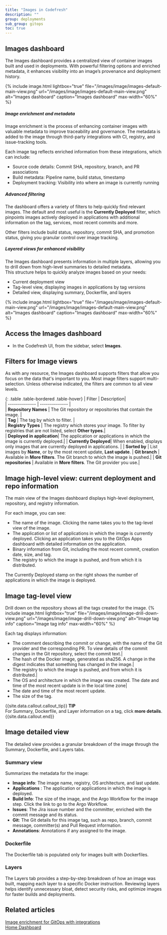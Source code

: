 ```yaml
---
title: "Images in Codefresh"
description: ""
group: deployments
sub_group: gitops
toc: true
---
```



##  Images dashboard 
The Images dashboard provides a centralized view of container images built and used in deployments. With powerful filtering options and enriched metadata, it enhances visibility into an image’s provenance and deployment history.

{% include 
   image.html 
   lightbox="true" 
   file="/images/image/images-default-main-view.png" 
   url="/images/image/images-default-main-view.png" 
   alt="Images dashboard" 
   caption="Images dashboard"
   max-width="60%" 
   %}

##### Image enrichment and metadata
Image enrichment is the process of enhancing container images with valuable metadata to improve traceability and governance. 
The metadata is added to the image through third-party integrations with CI, registry, and issue-tracking tools.  

Each image tag reflects enriched information from these integrations, which can include:
* Source code details: Commit SHA, repository, branch, and PR associations
* Build metadata: Pipeline name, build status, timestamp
* Deployment tracking: Visibility into where an image is currently running

##### Advanced filtering
The dashboard offers a variety of filters to help quickly find relevant images. The default and most useful is the **Currently Deployed** filter, which pinpoints images actively deployed in applications with additional information on the tag, services, most recent commits and more. 

Other filters include build status, repository, commit SHA, and promotion status, giving you granular control over image tracking.

##### Layered views for enhanced visibility

The Images dashboard presents information in multiple layers, allowing you to drill down from high-level summaries to detailed metadata.  
This structure helps to quickly analyze images based on your needs:
* Current deployment view
* Tag-level view, displaying images in applications by tag versions
* Detailed view, displaying summary, Dockerfile, and layers

{% include 
   image.html 
   lightbox="true" 
   file="/images/image/images-default-main-view.png" 
   url="/images/image/images-default-main-view.png" 
   alt="Images dashboard" 
   caption="Images dashboard"
   max-width="60%" 
   %}

## Access the Images dashboard 


* In the Codefresh UI, from the sidebar, select **Images**.


## Filters for Image views
As with any resource, the Images dashboard supports filters that allow you focus on the data that's important to you.
Most image filters support multi-selection.  Unless otherwise indicated, the filters are common to all view levels.

{: .table .table-bordered .table-hover}
|  Filter          |  Description|  
| --------------   | --------------           |  
| **Repository Names** | The Git repository or repositories that contain the image.  |                            
| **Tag**              | The tag by which to filter. |  
| **Registry Types**   | The registry which stores your image. To filter by registries that are not listed, select **Other types**.|   
| **Deployed in application**| The application or applications in which the image is currently deployed.|
| **Currently Deployed**| When enabled, displays only images that are currently deployed in applications. |
| **Sorted by** | List images by **Name**, or by the most recent update, **Last update**.
| **Git branch**       | Available in **More filters**. The Git branch to which the image is pushed.|
| **Git repositories** | Available in **More filters**. The Git provider you use.|   



## Image high-level view: current deployment and repo information
The main view of the Images dashboard displays high-level deployment, repository, and registry information. 

<!---

{% include 
   image.html 
   lightbox="true" 
   file="/images/image/images-main-view.png" 
   url="/images/image/images-main-view.png" 
   alt="Images in Codefresh" 
   caption="Images in Codefresh"
   max-width="60%" 
   %}

-->

For each image, you can see:
* The name of the image. Clicking the name takes you to the tag-level view of the image.
* The application or list of applications in which the image is currently deployed. Clicking an application takes you to the GitOps Apps dashboard with detailed information on the application.
* Binary information from Git, including the most recent commit, creation date, size, and tag. 
* The registry to which the image is pushed, and from which it is distributed.

The Currently Deployed stamp on the right shows the number of applications in which the image is deployed.

                     
## Image tag-level view
Drill down on the repository shows all the tags created for the image.
{% include 
   image.html 
   lightbox="true" 
   file="/images/image/image-drill-down-view.png" 
   url="/images/image/image-drill-down-view.png" 
   alt="Image tag info" 
   caption="Image tag info"
   max-width="60%" 
   %}

Each tag displays information:
                            
* The comment describing the commit or change, with the name of the Git provider and the corresponding PR. To view details of the commit changes in the Git repository, select the commit text.|  
* The hash of the Docker image, generated as sha256. A change in the digest indicates that something has changed in the image.|
* The registry to which the image is pushed, and from which it is distributed.|
* The OS and architecture in which the image was created. The date and time of the most recent update is in the local time zone|       
* The date and time of the most recent update.
* The size of the tag.

{{site.data.callout.callout_tip}}
**TIP**  
For Summary, Dockerfile, and Layer information on a tag, click **more details**.
{{site.data.callout.end}}


##  Image detailed view
The detailed view provides a granular breakdown of the image through the Summary, Dockerfile, and Layers tabs.

### Summary view
Summarizes the metadata for the image:
* **Image info**: The image name, registry, OS architecture, and last update.                          
* **Applications** : The application or applications in which the image is deployed. 
* **Build Info**: The size of the image, and the Argo Workflow for the image step. Click the link to go to the Argo Workflow.
* **Issues**: The Jira issue number and the committer, enriched with the commit message and its status.
* **Git**: The Git details for this image tag, such as repo, branch, commit message, committer(s) and Pull Request information.
* **Annotations**: Annotations if any assigned to the image.

<!--- {% include 
   image.html 
   lightbox="true" 
   file="/images/image/images-summary-tab.png" 
   url="/images/image/images-summary-tab.png" 
   alt="Image Summary tab" 
   caption="Image Summary tab"
   max-width="60%" 
   %}
-->



###  Dockerfile 
The Dockerfile tab is populated only for images built with Dockerfiles.

<!--- 
{% include 
   image.html 
   lightbox="true" 
   file="/images/image/images-dockerfile-tab.png" 
   url="/images/image/images-dockerfile-tab.png" 
   alt="Image Dockerfile tab" 
   caption="Image Dockerfile tab"
   max-width="60%" 
   %}
-->
###  Layers
The Layers tab provides a step-by-step breakdown of how an image was built, mapping each layer to a specific Docker instruction. Reviewing layers helps identify unnecessary bloat, detect security risks, and optimize images for faster builds and deployments.

<!--- {% include 
   image.html 
   lightbox="true" 
   file="/images/image/images-layers-tab.png" 
   url="/images/image/images-layers-tab.png" 
   alt="Image Layers tab" 
   caption="Image Layers tab"
   max-width="60%" 
   %}
-->

## Related articles 
[Image enrichment for GitOps with integrations]({{site.baseurl}}/docs/ci-cd-guides/image-enrichment/)  
[Home Dashboard]({{site.baseurl}}/docs/dashboards/home-dashboard/)  
